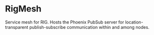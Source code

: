 # RigMesh

Service mesh for RIG. Hosts the Phoenix PubSub server for location-transparent
publish-subscribe communication within and among nodes.
